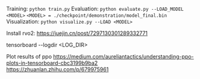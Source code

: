 Training: `python train.py`
Evaluation: `python evaluate.py --LOAD_MODEL <MODEL>`
`<MODEL> = ./checkpoint/demonstration/model_final.bin`
Visualization: `python visualize.py --LOAD <MODEL>`

Install rvo2: https://juejin.cn/post/7297130301289332771

tensorboard --logdir <LOG_DIR>

Plot results of ppo
https://medium.com/aureliantactics/understanding-ppo-plots-in-tensorboard-cbc3199b9ba2
https://zhuanlan.zhihu.com/p/679975961